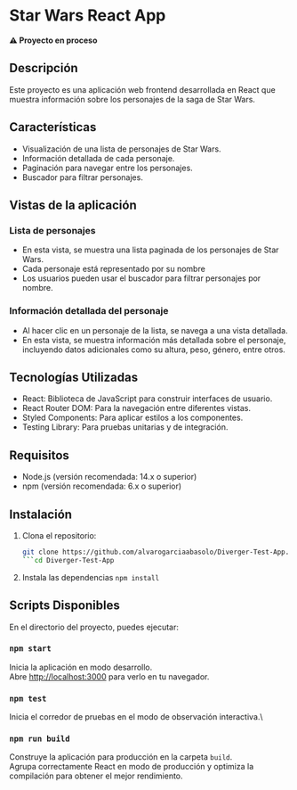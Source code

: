 # Star Wars React App

**⚠️ Proyecto en proceso**

## Descripción

Este proyecto es una aplicación web frontend desarrollada en React que muestra información sobre los personajes de la saga de Star Wars.

## Características

- Visualización de una lista de personajes de Star Wars.
- Información detallada de cada personaje.
- Paginación para navegar entre los personajes.
- Buscador para filtrar personajes.

## Vistas de la aplicación

### Lista de personajes

- En esta vista, se muestra una lista paginada de los personajes de Star Wars.
- Cada personaje está representado por su nombre
- Los usuarios pueden usar el buscador para filtrar personajes por nombre.

### Información detallada del personaje

- Al hacer clic en un personaje de la lista, se navega a una vista detallada.
- En esta vista, se muestra información más detallada sobre el personaje, incluyendo datos adicionales como su altura, peso, género, entre otros.

## Tecnologías Utilizadas

- React: Biblioteca de JavaScript para construir interfaces de usuario.
- React Router DOM: Para la navegación entre diferentes vistas.
- Styled Components: Para aplicar estilos a los componentes.
- Testing Library: Para pruebas unitarias y de integración.

## Requisitos

- Node.js (versión recomendada: 14.x o superior)
- npm (versión recomendada: 6.x o superior)

## Instalación

1. Clona el repositorio:
   ```bash
   git clone https://github.com/alvarogarciaabasolo/Diverger-Test-App.git
   ```cd Diverger-Test-App

2. Instala las dependencias
   `npm install`

## Scripts Disponibles

En el directorio del proyecto, puedes ejecutar:

### `npm start`

Inicia la aplicación en modo desarrollo.\
Abre [http://localhost:3000](http://localhost:3000) para verlo en tu navegador.

### `npm test`

Inicia el corredor de pruebas en el modo de observación interactiva.\

### `npm run build`

Construye la aplicación para producción en la carpeta `build`.\
Agrupa correctamente React en modo de producción y optimiza la compilación para obtener el mejor rendimiento.
